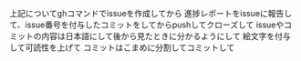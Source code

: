 上記についてghコマンドでissueを作成してから 
進捗レポートをissueに報告して、issue番号を付与したコミットをしてからpushしてクローズして
issueやコミットの内容は日本語にして後から見たときに分かるようにして
絵文字を付与して可読性を上げて
コミットはこまめに分割してコミットして
